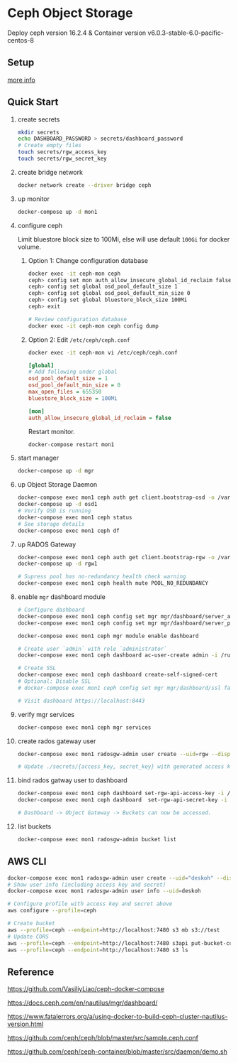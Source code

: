 # Ceph Object Storage

Deploy ceph version 16.2.4 & Container version v6.0.3-stable-6.0-pacific-centos-8

## Setup

[more info](https://docs.ceph.com/en/pacific/mgr/dashboard/)

## Quick Start

1. create secrets

   ```bash
   mkdir secrets
   echo DASHBOARD_PASSWORD > secrets/dashboard_password
   # Create empty files
   touch secrets/rgw_access_key
   touch secrets/rgw_secret_key
   ```

1. create bridge network

   ``` bash
   docker network create --driver bridge ceph
   ```

1. up monitor

   ``` bash
   docker-compose up -d mon1
   ```

1. configure ceph

   Limit bluestore block size to 100Mi, else will use default `100Gi` for docker volume.

   1. Option 1: Change configuration database

      ```bash
      docker exec -it ceph-mon ceph
      ceph> config set mon auth_allow_insecure_global_id_reclaim false
      ceph> config set global osd_pool_default_size 1
      ceph> config set global osd_pool_default_min_size 0
      ceph> config set global bluestore_block_size 100Mi
      ceph> exit

      # Review configuration database
      docker exec -it ceph-mon ceph config dump
      ```

   1. Option 2: Edit `/etc/ceph/ceph.conf`

      ``` bash
      docker exec -it ceph-mon vi /etc/ceph/ceph.conf
      ```

      ``` ini
      [global]
      # Add following under global
      osd_pool_default_size = 1
      osd_pool_default_min_size = 0
      max_open_files = 655350
      bluestore_block_size = 100Mi

      [mon]
      auth_allow_insecure_global_id_reclaim = false
      ```

      Restart monitor.

      ```sh
      docker-compose restart mon1
      ```

1. start manager

   ``` bash
   docker-compose up -d mgr
   ```

1. up Object Storage Daemon

   ``` bash
   docker-compose exec mon1 ceph auth get client.bootstrap-osd -o /var/lib/ceph/bootstrap-osd/ceph.keyring
   docker-compose up -d osd1
   # Verify OSD is running
   docker-compose exec mon1 ceph status
   # See storage details
   docker-compose exec mon1 ceph df
   ```

1. up RADOS Gateway

   ``` bash
   docker-compose exec mon1 ceph auth get client.bootstrap-rgw -o /var/lib/ceph/bootstrap-rgw/ceph.keyring
   docker-compose up -d rgw1

   # Supress pool has no-redundancy health check warning
   docker-compose exec mon1 ceph health mute POOL_NO_REDUNDANCY
   ```

1. enable `mgr` dashboard module

   ``` bash
   # Configure dashboard
   docker-compose exec mon1 ceph config set mgr mgr/dashboard/server_addr 0.0.0.0
   docker-compose exec mon1 ceph config set mgr mgr/dashboard/server_port 8443

   docker-compose exec mon1 ceph mgr module enable dashboard

   # Create user `admin` with role `administrator`
   docker-compose exec mon1 ceph dashboard ac-user-create admin -i /run/secrets/dashboard_password administrator

   # Create SSL
   docker-compose exec mon1 ceph dashboard create-self-signed-cert
   # Optional: Disable SSL
   # docker-compose exec mon1 ceph config set mgr mgr/dashboard/ssl false

   # Visit dashboard https://localhost:8443
   ```

1. verify mgr services

   ``` bash
   docker-compose exec mon1 ceph mgr services
   ```

1. create rados gateway user

   ``` bash
   docker-compose exec mon1 radosgw-admin user create --uid=rgw --display-name="RGW User" --system

   # Update ./secrets/{access_key, secret_key} with generated access key and secret
   ```

1. bind rados gatway user to dashboard

   ``` bash
   docker-compose exec mon1 ceph dashboard set-rgw-api-access-key -i /run/secrets/rgw_access_key
   docker-compose exec mon1 ceph dashboard  set-rgw-api-secret-key -i /run/secrets/rgw_secret_key

   # Dashboard -> Object Gateway -> Buckets can now be accessed.
   ```

1. list buckets

   ```bash
   docker-compose exec mon1 radosgw-admin bucket list
   ```

## AWS CLI

```sh
docker-compose exec mon1 radosgw-admin user create --uid="deskoh" --display-name="Desmond Koh" --email="deskoh@example.org"
# Show user info (including access key and secret)
docker-compose exec mon1 radosgw-admin user info --uid=deskoh

# Configure profile with access key and secret above
aws configure --profile=ceph

# Create bucket
aws --profile=ceph --endpoint=http://localhost:7480 s3 mb s3://test
# Update CORS
aws --profile=ceph --endpoint=http://localhost:7480 s3api put-bucket-cors --bucket test --cors-configuration file://cors.json
aws --profile=ceph --endpoint=http://localhost:7480 s3 ls
```

## Reference

https://github.com/VasiliyLiao/ceph-docker-compose

https://docs.ceph.com/en/nautilus/mgr/dashboard/

https://www.fatalerrors.org/a/using-docker-to-build-ceph-cluster-nautilus-version.html

https://github.com/ceph/ceph/blob/master/src/sample.ceph.conf

https://github.com/ceph/ceph-container/blob/master/src/daemon/demo.sh
